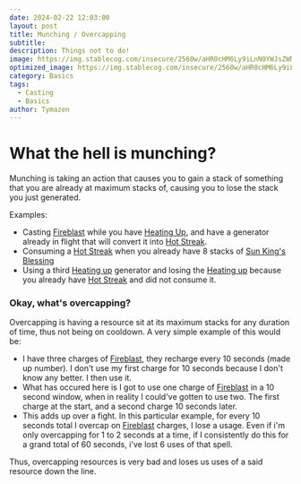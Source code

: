 ```yaml
---
date: 2024-02-22 12:03:00
layout: post
title: Munching / Overcapping
subtitle:
description: Things not to do!
image: https://img.stablecog.com/insecure/2560w/aHR0cHM6Ly9iLnN0YWJsZWNvZy5jb20vZjMyZmU2N2ItZWZlOC00ZWQxLWI2MjctMWNkYWIyZjFjMzRkLmpwZWc.webp
optimized_image: https://img.stablecog.com/insecure/2560w/aHR0cHM6Ly9iLnN0YWJsZWNvZy5jb20vZjMyZmU2N2ItZWZlOC00ZWQxLWI2MjctMWNkYWIyZjFjMzRkLmpwZWc.webp
category: Basics
tags:
  - Casting
  - Basics
author: Tymazen
---
```


# What the hell is munching?
Munching is taking an action that causes you to gain a stack of something that you are already at maximum stacks of, causing you to lose the stack you just generated.

Examples:
- Casting [Fireblast](https://www.wowhead.com/spell=108853/fire-blast) while you have [Heating Up](https://www.wowhead.com/spell=48107/heating-up), and have a generator already in flight that will convert it into [Hot Streak](https://www.wowhead.com/spell=195283/hot-streak).
- Consuming a [Hot Streak](https://www.wowhead.com/spell=195283/hot-streak) when you already have 8 stacks of [Sun King's Blessing](https://www.wowhead.com/spell=383886/sun-kings-blessing)
- Using a third [Heating up](https://www.wowhead.com/spell=48107/heating-up) generator and losing the [Heating up]((https://www.wowhead.com/spell=48107/heating-up)) because you already have [Hot Streak](https://www.wowhead.com/spell=195283/hot-streak) and did not consume it.

### Okay, what's overcapping?
Overcapping is having a resource sit at its maximum stacks for any duration of time, thus not being on cooldown. A very simple example of this would be:
- I have three  charges of [Fireblast](https://www.wowhead.com/spell=108853/fire-blast), they recharge every 10 seconds (made up number). I don't use my first charge for 10 seconds because I don't know any better. I then use it.
- What has occured here is I got to use one charge of [Fireblast](https://www.wowhead.com/spell=108853/fire-blast) in a 10 second window, when in reality I could've gotten to use two. The first charge at the start, and a second charge 10 seconds later.
- This adds up over a fight. In this particular example, for every 10 seconds total I overcap on [Fireblast](https://www.wowhead.com/spell=108853/fire-blast) charges, I lose a usage. Even if i'm only overcapping for 1 to 2 seconds at a time, if I consistently do this for a grand total of 60 seconds, i've lost 6 uses of that spell.

Thus, overcapping resources is very bad and loses us uses of a said resource down the line.
